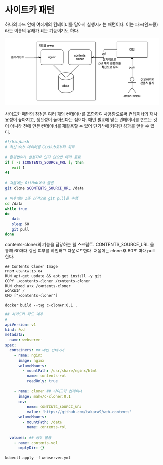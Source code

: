 # 사이트카 패턴

하나의 파드 안에 여러개의 컨테이너를 담아서 실행시키는 패턴이다.
이는 파드(완드콩)라는 이름의 유래가 되는 기능이기도 하다.

![image.png](./img/1.png)

사이드카 패턴의 장점은 여러 개의 컨테이너를 조합하여 사용함으로써 컨테이너의 재사용성이 높아지고, 생산성이 높아진다는 점이다.
매번 필요에 맞는 컨테이너를 만드는 것이 아니라 전에 만든 컨테이너를 재활용할 수 있어 단기간에 커다란 성과를 얻을 수 있다.

```bash
#!/bin/bash
# 최신 Web 데이터를 GitHub로부터 취득

# 환경변수가 설정되어 있지 않으면 에러 종료
if [ -z $CONTENTS_SOURCE_URL ]; then
   exit 1
fi

# 처음에는 GitHub에서 클론
git clone $CONTENTS_SOURCE_URL /data

# 이후에는 1준 간격으로 git pull을 수행
cd /data
while true
do
   date
   sleep 60
   git pull
done
```

contents-cloner의 기능을 담당하는 쉘 스크립트.
CONTENTS_SOURCE_URL 을 통해 60마다 갱신 여부를 확인하고 다운로드한다.
처음에는 clone 후 60초 마다 pull 한다.

```docker
## Contents Cloner Image
FROM ubuntu:16.04
RUN apt-get update && apt-get install -y git
COPY ./contents-cloner /contents-cloner
RUN chmod a+x /contents-cloner
WORKDIR /
CMD ["/contents-cloner"]
```

`docker build --tag c-cloner:0.1 .`

```yaml
## 사이드카 파드 예제
#
apiVersion: v1
kind: Pod
metadata:
  name: webserver
spec:
  containers: ## 메인 컨테이너
    - name: nginx
      image: nginx
      volumeMounts:
        - mountPath: /usr/share/nginx/html
          name: contents-vol
          readOnly: true

    - name: cloner ## 사이드카 컨테이너
      image: maho/c-cloner:0.1
      env:
        - name: CONTENTS_SOURCE_URL
          value: 'https://github.com/takara9/web-contents'
      volumeMounts:
        - mountPath: /data
          name: contents-vol

  volumes: ## 공유 볼륨
    - name: contents-vol
      emptyDir: {}
```

`kubectl apply -f webserver.yml`

